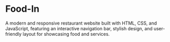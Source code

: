 # Food-In
A modern and responsive restaurant website built with HTML, CSS, and JavaScript, featuring an interactive navigation bar, stylish design, and user-friendly layout for showcasing food and services.
